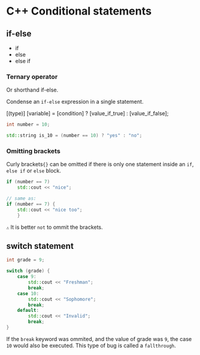 # C++ Conditional statements

## if-else

- if
- else
- else if

### Ternary operator

Or shorthand if-else.

Condense an `if-else` expression in a single statement.

[(type)] [variable] = [condition] ? [value_if_true] : [value_if_false];


```cpp
int number = 10;

std::string is_10 = (number == 10) ? "yes" : "no";

```

### Omitting brackets

Curly brackets`{}` can be omitted if there is only one statement inside
an `if`, `else if` or `else` block.

```cpp
if (number == 7)
    std::cout << "nice";

// same as:
if (number == 7) {
    std::cout << "nice too";
    }
```

`⚠` It is better `not` to ommit the brackets.


## switch statement

```cpp
int grade = 9;

switch (grade) {
    case 9:
        std::cout << "Freshman";
        break;
    case 10:
        std::cout << "Sophomore";
        break;
    default:
        std::cout << "Invalid";
        break;
}
```

If the `break` keyword was ommited, and the value of grade was `9`, the case `10`
would also be executed. 
This type of bug is called a `fallthrough`.


